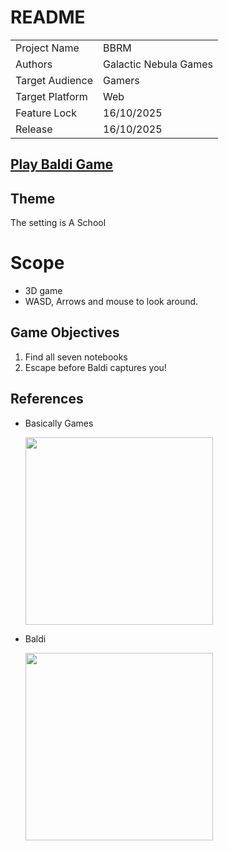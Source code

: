  
 # README

|                 |                              |
| --------------- | ---------------------------- |
| Project Name    | BBRM                     |
| Authors         | Galactic Nebula Games                 |
| Target Audience | Gamers|
| Target Platform | Web                 |
| Feature Lock    | 16/10/2025                  |
| Release         | 16/10/2025                     |

## [Play Baldi Game](https://galacticnebulagames.github.io/BBRM/)

## Theme

The setting is A School

# Scope

- 3D game
- WASD, Arrows and mouse to look around.

## Game Objectives

1. Find all seven notebooks
2. Escape before Baldi captures you!


## References
- Basically Games
  
    <img width="300" src="https://encrypted-tbn0.gstatic.com/images?q=tbn:ANd9GcSJ20VqM4hSB9B_sBndamzrGn8EQHz2ljj7JvUsyIf72FM4jC_gZ4cvXN1QPNAU3Hp8X1k&usqp=CAU"/>

- Baldi
  
    <img width="300" src="https://static.wikia.nocookie.net/baldis-basics-in-education-and-learning/images/8/86/BasicallyGamesFacebook.png/revision/latest/scale-to-width-down/250?cb=20190811174915"/>
